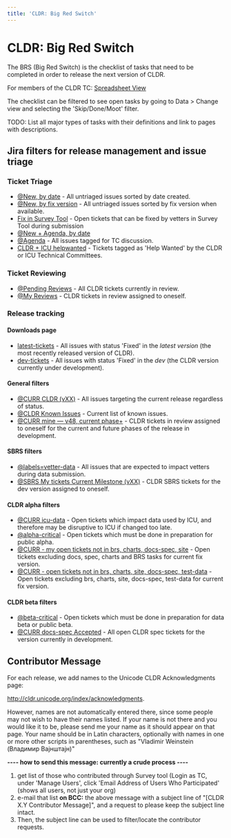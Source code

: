 ```yaml
---
title: 'CLDR: Big Red Switch'
---
```


# CLDR: Big Red Switch

The BRS (Big Red Switch) is the checklist of tasks that need to be completed in order to release the next version of CLDR.

For members of the CLDR TC: [Spreadsheet View](https://docs.google.com/spreadsheets/d/1D0wohmpmnW369UiTLeTm_UHT7y5mVISretDYM0m289I/edit?gid=169833626#gid=169833626&fvid=271364825)

The checklist can be filtered to see open tasks by going to Data > Change view and selecting the 'Skip/Done/Moot' filter.

TODO: List all major types of tasks with their definitions and link to pages with descriptions.

## Jira filters for release management and issue triage

### Ticket Triage

- [@New, by date](https://unicode-org.atlassian.net/issues/?filter=10033) - All untriaged issues sorted by date created.
- [@New, by fix version](https://unicode-org.atlassian.net/issues/?filter=10801) - All untriaged issues sorted by fix version when available.
- [Fix in Survey Tool](https://unicode-org.atlassian.net/issues/?filter=10999) - Open tickets that can be fixed by vetters in Survey Tool during submission
- [@New + Agenda, by date](https://unicode-org.atlassian.net/issues/?filter=10802)
- [@Agenda](https://unicode-org.atlassian.net/issues/?filter=10158) - All issues tagged for TC discussion.
- [CLDR + ICU helpwanted](https://unicode-org.atlassian.net/issues/?filter=10202) - Tickets tagged as 'Help Wanted' by the CLDR or ICU Technical Committees.

### Ticket Reviewing

- [@Pending Reviews](https://unicode-org.atlassian.net/issues/?filter=10062) - All CLDR tickets currently in review.
- [@My Reviews](https://unicode-org.atlassian.net/issues/?filter=10179) - CLDR tickets in review assigned to oneself.

### Release tracking

#### Downloads page

- [latest-tickets](https://unicode-org.atlassian.net/issues/?filter=10838) - All issues with status 'Fixed' in the *latest version* (the most recently released version of CLDR).
- [dev-tickets](https://unicode-org.atlassian.net/issues/?filter=10837) - All issues with status 'Fixed' in the *dev* (the CLDR version currently under development).

#### General filters

- [@CURR CLDR (vXX)](https://unicode-org.atlassian.net/issues/?filter=10438) - All issues targeting the current release regardless of status.
- [@CLDR Known Issues](https://unicode-org.atlassian.net/issues/?filter=10237) - Current list of known issues.
- [@CURR mine — v48, current phase+](https://unicode-org.atlassian.net/issues/?filter=10074) - CLDR tickets in review assigned to oneself for the current and future phases of the release in development.

#### SBRS filters

- [@labels=vetter-data](https://unicode-org.atlassian.net/issues/?filter=10735) - All issues that are expected to impact vetters during data submission.
- [@SBRS My tickets Current Milestone (vXX)](https://unicode-org.atlassian.net/issues/?filter=10030) - CLDR SBRS tickets for the dev version assigned to oneself.

#### CLDR alpha filters

- [@CURR icu-data](https://unicode-org.atlassian.net/issues/?filter=10144) - Open tickets which impact data used by ICU, and therefore may be disruptive to ICU if changed too late.
- [@alpha-critical](https://unicode-org.atlassian.net/issues/?filter=10245) - Open tickets which must be done in preparation for public alpha.
- [@CURR - my open tickets not in brs, charts, docs-spec, site](https://unicode-org.atlassian.net/issues/?filter=10256) - Open tickets excluding docs, spec, charts and BRS tasks for current fix version.
- [@CURR - open tickets not in brs, charts, site, docs-spec, test-data](https://unicode-org.atlassian.net/issues/?filter=10230) - Open tickets excluding brs, charts, site, docs-spec, test-data for current fix version.

#### CLDR beta filters

- [@beta-critical](https://unicode-org.atlassian.net/issues/?filter=10247) - Open tickets which must be done in preparation for data beta or public beta.
- [@CURR docs-spec Accepted](https://unicode-org.atlassian.net/issues/?filter=10339) - All open CLDR spec tickets for the version currently in development.

## Contributor Message

For each release, we add names to the Unicode CLDR Acknowledgments page:

http://cldr.unicode.org/index/acknowledgments.

However, names are not automatically entered there, since some people may not wish to have their names listed. If your name is not there and you would like it to be, please send me your name as it should appear on that page. Your name should be in Latin characters, optionally with names in one or more other scripts in parentheses, such as "Vladimir Weinstein (Владимир Вајнштајн)"

**\-\-\-\- how to send this message: currently a crude process \-\-\-\-**

1. get list of those who contributed through Survey tool (Login as TC, under 'Manage Users', click 'Email Address of Users Who Participated' (shows all users, not just your org)
2. e\-mail that list **on BCC:** the above message with a subject line of "\[CLDR X.Y Contributor Message]", and a request to please keep the subject line intact.
3. Then, the subject line can be used to filter/locate the contributor requests.


